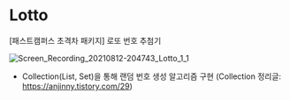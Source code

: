 # Lotto
[패스트캠퍼스 초격차 패키지] 로또 번호 추첨기

![Screen_Recording_20210812-204743_Lotto_1_1](https://user-images.githubusercontent.com/48883050/129193271-a5bbc0e7-f3fe-433e-8ae0-2a37e51bf889.gif)

- Collection(List, Set)을 통해 랜덤 번호 생성 알고리즘 구현 (Collection 정리글: https://anjinny.tistory.com/29)
